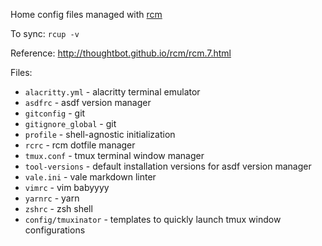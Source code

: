 Home config files managed with [rcm](https://github.com/thoughtbot/rcm)

To sync:
`rcup -v`

Reference:
http://thoughtbot.github.io/rcm/rcm.7.html


Files:
- `alacritty.yml` - alacritty terminal emulator
- `asdfrc` - asdf version manager
- `gitconfig` - git
- `gitignore_global` - git
- `profile` - shell-agnostic initialization
- `rcrc` - rcm dotfile manager
- `tmux.conf` - tmux terminal window manager
- `tool-versions` - default installation versions for asdf version manager
- `vale.ini` - vale markdown linter
- `vimrc` - vim babyyyy
- `yarnrc` - yarn
- `zshrc` - zsh shell
- `config/tmuxinator` - templates to quickly launch tmux window configurations
